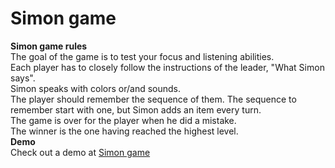 # Simon game
**Simon game rules**\
The goal of the game is to test your focus and listening abilities.\
Each player has to closely follow the instructions of the leader, "What Simon says".\
Simon speaks with colors or/and sounds.\
The player should remember the sequence of them.  The sequence to remember start with one, but Simon adds an item every turn.\
The game is over for the player when he did a mistake.\
The winner is the one having reached the highest level.\
**Demo**\
Check out a demo at  [Simon game](https://sabine-marq.github.io/simon-game/)